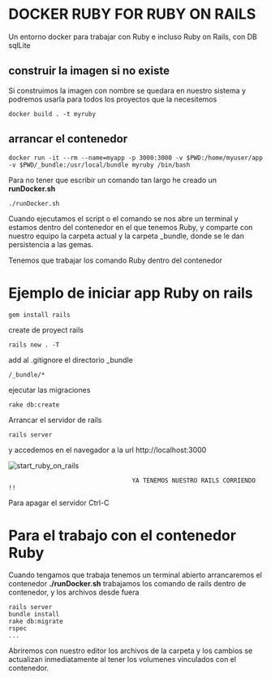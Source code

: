 # DOCKER RUBY FOR RUBY ON RAILS

Un entorno docker para trabajar con Ruby e incluso Ruby on Rails, con DB sqlLite

## construir la imagen si no existe

Si construimos la imagen con nombre se quedara en nuestro sistema y podremos usarla para todos los proyectos que la necesitemos

    docker build . -t myruby

## arrancar el contenedor

    docker run -it --rm --name=myapp -p 3000:3000 -v $PWD:/home/myuser/app -v $PWD/_bundle:/usr/local/bundle myruby /bin/bash

Para no tener que escribir un comando tan largo he creado un **runDocker.sh**

    ./runDocker.sh

Cuando ejecutamos el script o el comando se nos abre un terminal y estamos dentro del contenedor en el que tenemos Ruby, y comparte con nuestro equipo la carpeta actual y la carpeta _bundle, donde se le dan persistencia a las gemas.

Tenemos que trabajar los comando Ruby dentro del contenedor

# Ejemplo de iniciar app Ruby on rails

    gem install rails

create de proyect rails

    rails new . -T

add al .gitignore el directorio _bundle

    /_bundle/*

ejecutar las migraciones

    rake db:create

Arrancar el servidor de rails

    rails server

y accedemos en el navegador a la url http://localhost:3000

![start_ruby_on_rails](https://image.ibb.co/faMhA6/start_ruby_on_rails.png)


                                      YA TENEMOS NUESTRO RAILS CORRIENDO !!


Para apagar el servidor Ctrl-C

# Para el trabajo con el contenedor Ruby

Cuando tengamos que trabaja tenemos un terminal abierto arrancaremos el contenedor **./runDocker.sh**
 trabajamos los comando de rails dentro de contenedor, y los archivos desde fuera

    rails server
    bundle install
    rake db:migrate
    rspec
    ...

Abriremos con nuestro editor los archivos de la carpeta y los cambios se actualizan inmediatamente al tener los volumenes vinculados con el contenedor.
